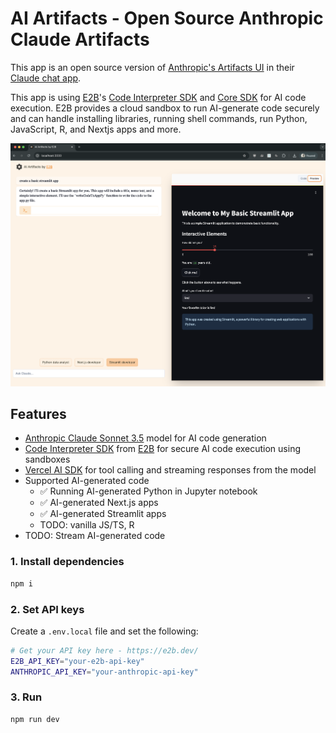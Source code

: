 # AI Artifacts - Open Source Anthropic Claude Artifacts
This app is an open source version of [Anthropic's Artifacts UI](https://www.anthropic.com/news/claude-3-5-sonnet) in their [Claude chat app](https://claude.ai/).

This app is using [E2B](https://e2b.dev/docs)'s [Code Interpreter SDK](https://github.com/e2b-dev/code-interpreter) and [Core SDK](https://github.com/e2b-dev/e2b) for AI code execution. E2B provides a cloud sandbox to run AI-generate code securely and can handle installing libraries, running shell commands, run Python, JavaScript, R, and Nextjs apps and more.


![Preview](preview.png)

## Features
- [Anthropic Claude Sonnet 3.5](https://www.anthropic.com/) model for AI code generation
- [Code Interpreter SDK](https://github.com/e2b-dev/code-interpreter) from [E2B](https://e2b.dev) for secure AI code execution using sandboxes
- [Vercel AI SDK](https://sdk.vercel.ai/docs/introduction) for tool calling and streaming responses from the model
- Supported AI-generated code
  - ✅ Running AI-generated Python in Jupyter notebook
  - ✅ AI-generated Next.js apps
  - ✅ AI-generated Streamlit apps
  - TODO: vanilla JS/TS, R
- TODO: Stream AI-generated code

### 1. Install dependencies
```sh
npm i
```

### 2. Set API keys
Create a `.env.local` file and set the following:
```sh
# Get your API key here - https://e2b.dev/
E2B_API_KEY="your-e2b-api-key"
ANTHROPIC_API_KEY="your-anthropic-api-key"
```

### 3. Run
```sh
npm run dev
```
